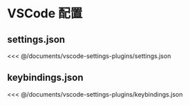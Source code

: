# VSCode 配置

## settings.json

<<< @/documents/vscode-settings-plugins/settings.json

## keybindings.json

<<< @/documents/vscode-settings-plugins/keybindings.json
